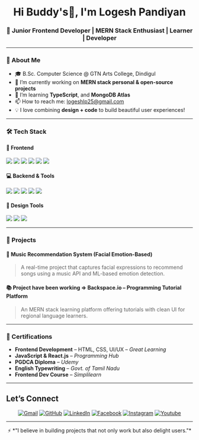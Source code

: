 <h1 align="center">Hi Buddy's👋, I'm Logesh Pandiyan</h1>
<h3 align="center">🚀 Junior Frontend Developer | MERN Stack Enthusiast | Learner | Developer</h3>

---

### 🌟 About Me

- 🎓 B.Sc. Computer Science @ GTN Arts College, Dindigul  
- 🔭 I’m currently working on **MERN stack personal & open-source projects**
- 🌱 I’m learning **TypeScript**, and **MongoDB Atlas**
- 📫 How to reach me: [logeshlp25@gmail.com](mailto:logeshlp25@gmail.com)
- 💡 I love combining **design + code** to build beautiful user experiences!

---

### 🛠 Tech Stack

#### 🚀 Frontend
<p>
  <img src="https://img.shields.io/badge/HTML5-E34F26?style=flat&logo=html5&logoColor=white" />
  <img src="https://img.shields.io/badge/CSS3-1572B6?style=flat&logo=css3&logoColor=white" />
  <img src="https://img.shields.io/badge/JavaScript-F7DF1E?style=flat&logo=javascript&logoColor=black" />
  <img src="https://img.shields.io/badge/React.js-61DAFB?style=flat&logo=react&logoColor=black" />
  <img src="https://img.shields.io/badge/TailwindCSS-38B2AC?style=flat&logo=tailwind-css&logoColor=white" />
  <img src="https://img.shields.io/badge/Bootstrap-7952B3?style=flat&logo=bootstrap&logoColor=white" />
</p>

#### 💻 Backend & Tools
<p>
  <img src="https://img.shields.io/badge/Node.js-339933?style=flat&logo=nodedotjs&logoColor=white" />
  <img src="https://img.shields.io/badge/Express.js-000000?style=flat&logo=express&logoColor=white" />
  <img src="https://img.shields.io/badge/MongoDB-4EA94B?style=flat&logo=mongodb&logoColor=white" />
  <img src="https://img.shields.io/badge/MySQL-00758F?style=flat&logo=mysql&logoColor=white" />
  <img src="https://img.shields.io/badge/Python-3776AB?style=flat&logo=python&logoColor=white" />
</p>

#### 🎨 Design Tools
<p>
  <img src="https://img.shields.io/badge/Figma-F24E1E?style=flat&logo=figma&logoColor=white" />
  <img src="https://img.shields.io/badge/Photoshop-31A8FF?style=flat&logo=adobe-photoshop&logoColor=white" />
  <img src="https://img.shields.io/badge/Canva-00C4CC?style=flat&logo=canva&logoColor=white" />
</p>

---

### 💼 Projects

#### 🎵 Music Recommendation System (Facial Emotion-Based)
> A real-time project that captures facial expressions to recommend songs using a music API and ML-based emotion detection.

#### 📚 Project have been working => Backspace.io – Programming Tutorial Platform
> An MERN stack learning platform offering tutorials with clean UI for regional language learners.

---

### 📜 Certifications

- **Frontend Development** – HTML, CSS, UI/UX – *Great Learning*
- **JavaScript & React.js** – *Programming Hub*
- **PGDCA Diploma** – *Udemy*
- **English Typewriting** – *Govt. of Tamil Nadu*
- **Frontend Dev Course** – *Simplilearn*
---

<h2 id="️-lets-connect"> Let’s Connect</h2>
<p align="center">
<!--   <a href="https://candida-noronha.web.app/"><img src="https://img.icons8.com/bubbles/50/000000/web.png" alt="Website"></a> -->
	<a href="mailto:candida.noronha18@gmail.com"><img src="https://img.icons8.com/bubbles/50/000000/gmail.png" alt="Gmail"></a>
	<a href="https://github.com/LogeshPandiyan"><img src="https://img.icons8.com/bubbles/50/000000/github.png" alt="GitHub"></a>
	<a href="https://www.linkedin.com/in/logeshpandiyan25"><img src="https://img.icons8.com/bubbles/50/000000/linkedin.png" alt="LinkedIn"></a>
	<a href="https://www.facebook.com/candida.noronha.77"><img src="https://img.icons8.com/bubbles/50/000000/facebook-new.png" alt="Facebook"></a>
	<a href="https://instagram.com/candyyyy__18"><img src="https://img.icons8.com/bubbles/50/000000/instagram.png" alt="Instagram"></a>
	<a href="https://www.youtube.com/channel/UC7V1Gm8V0kRLp_EHB8aDj2A"><img src="https://img.icons8.com/bubbles/50/000000/youtube.png" alt="Youtube"></a>
</p>
<hr>


<p align="center">
  ⚡ *"I believe in building projects that not only work but also delight users."*
</p>
